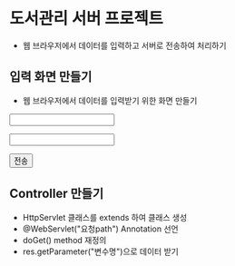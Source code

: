 # 도서관리 서버 프로젝트
* 웹 브라우저에서 데이터를 입력하고 서버로 전송하여 처리하기

## 입력 화면 만들기

* 웹 브라우저에서 데이터를 입력받기 위한 화면 만들기
<form action="요청path">
	<p><input name="변수명">
	<p><input name="변수명">
	<p><button>전송</button>
</form>

## Controller 만들기
* HttpServlet 클래스를 extends 하여 클래스 생성
* @WebServlet("요청path") Annotation 선언
* doGet() method 재정의
* res.getParameter("변수명")으로 데이터 받기





